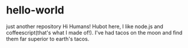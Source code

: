 # hello-world
just another repository
Hi Humans!
Hubot here, I like node.js and coffeescript(that's what I made of!).
I've had tacos on the moon and find them far superior to earth's tacos.
